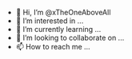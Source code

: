 - 👋 Hi, I’m @xTheOneAboveAll
- 👀 I’m interested in ...
- 🌱 I’m currently learning ...
- 💞️ I’m looking to collaborate on ...
- 📫 How to reach me ...

<!---
xTheOneAboveAll/xTheOneAboveAll is a ✨ special ✨ repository because its `README.md` (this file) appears on your GitHub profile.
You can click the Preview link to take a look at your changes.
--->

